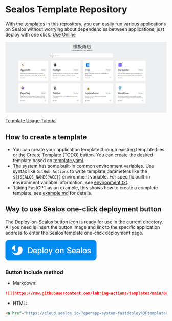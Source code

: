 # Sealos Template Repository

With the templates in this repository, you can easily run various applications on Sealos without worrying about dependencies between applications, just deploy with one click. [Use Online](https://cloud.sealos.io/?openapp=system-fastdeploy%3F)

![](docs/images/homepage.png)

[Template Usage Tutorial](https://cloud.sealos.io/?openapp=system-fastdeploy%3F)

## How to create a template

- You can create your application template through existing template files or the Create Template (TODO) button. You can create the desired template based on [template.yaml](template.yaml).
- The system has some built-in common environment variables. Use syntax like `GitHub Actions` to write template parameters like the `${{SEALOS_NAMESPACE}}` environment variable. For specific built-in environment variable information, see [environment.txt](environment.txt).
- Taking FastGPT as an example, this shows how to create a complete template, see [example.md](example.md) for details.

## Way to use Sealos one-click deployment button

The Deploy-on-Sealos button icon is ready for use in the current directory. All you need is insert the button image and link to the specific application address to enter the Sealos template one-click deployment page.

[![](Deploy-on-Sealos.svg)](https://cloud.sealos.io/?openapp=system-fastdeploy%3FtemplateName%3Dfastgpt)

### Button include method

- Markdown:
```markdown
![](https://raw.githubusercontent.com/labring-actions/templates/main/Deploy-on-Sealos.svg)](https://cloud.sealos.io/?openapp=system-fastdeploy%3FtemplateName%3Dfastgpt
```
- HTML:
```html
<a href="https://cloud.sealos.io/?openapp=system-fastdeploy%3FtemplateName%3Dfastgpt"><img src="https://raw.githubusercontent.com/labring-actions/templates/main/Deploy-on-Sealos.svg" alt="Deploy on Sealos"/></a>
```
